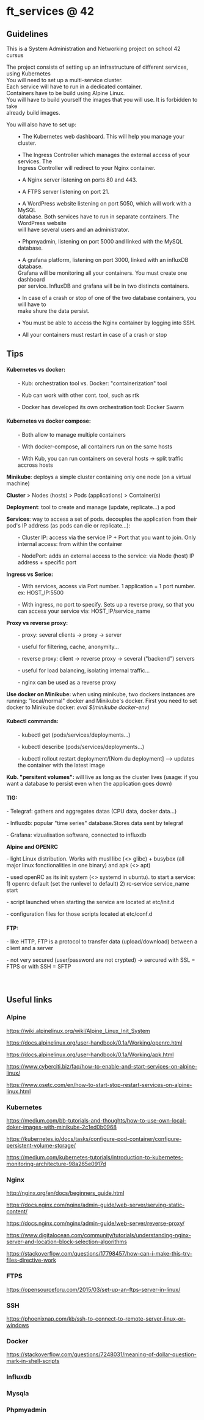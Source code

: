 <h1>ft_services @ 42</h1>
<h2>Guidelines</h2>
<p>This is a System Administration and Networking project on school 42 cursus</p>
<p>The project consists of setting up an infrastructure of different services, using Kubernetes <br />You will need to set up a multi-service cluster.<br />Each service will have to run in a dedicated container.<br />Containers have to be build using Alpine Linux.<br />You will have to build yourself the images that you will use. It is forbidden to take<br />already build images.</p>
<p>You will also have to set up:</p>
<p style="padding-left: 30px;">&bull; The Kubernetes web dashboard. This will help you manage your cluster.</p>
<p style="padding-left: 30px;">&bull; The Ingress Controller which manages the external access of your services. The<br />Ingress Controller will redirect to your Nginx container.</p>
<p style="padding-left: 30px;">&bull; A Nginx server listening on ports 80 and 443.</p>
<p style="padding-left: 30px;">&bull; A FTPS server listening on port 21.</p>
<p style="padding-left: 30px;">&bull; A WordPress website listening on port 5050, which will work with a MySQL<br />database. Both services have to run in separate containers. The WordPress website<br />will have several users and an administrator.</p>
<p style="padding-left: 30px;">&bull; Phpmyadmin, listening on port 5000 and linked with the MySQL database.</p>
<p style="padding-left: 30px;">&bull; A grafana platform, listening on port 3000, linked with an influxDB database.<br />Grafana will be monitoring all your containers. You must create one dashboard<br />per service. InfluxDB and grafana will be in two distincts containers.</p>
<p style="padding-left: 30px;">&bull; In case of a crash or stop of one of the two database containers, you will have to<br />make shure the data persist.</p>
<p style="padding-left: 30px;">&bull; You must be able to access the Nginx container by logging into SSH.</p>
<p style="padding-left: 30px;">&bull; All your containers must restart in case of a crash or stop</p>
<h2>Tips</h2>
<h4>Kubernetes vs docker:</h4>
<p style="padding-left: 30px;">- Kub: orchestration tool vs. Docker: "containerization" tool</p>
<p style="padding-left: 30px;">- Kub can work with other cont. tool, such as rtk</p>
<p style="padding-left: 30px;">- Docker has developed its own orchestration tool: Docker Swarm</p>
<h4>Kubernetes vs docker compose:</h4>
<p style="padding-left: 30px;">- Both allow to manage multiple containers</p>
<p style="padding-left: 30px;">- With docker-compose, all containers run on the same hosts</p>
<p style="padding-left: 30px;">- With Kub, you can run containers on several hosts -&gt; split traffic accross hosts</p>
<p><strong>Minikube</strong>: deploys a simple cluster containing only one node (on a virtual machine)</p>
<p><strong>Cluster</strong> &gt; Nodes (hosts) &gt; Pods (applications) &gt; Container(s)</p>
<p><strong>Deployment</strong>: tool to create and manage (update, replicate...) a pod</p>
<p><strong>Services</strong>: way to access a set of pods. decouples the application from their pod's IP address (as pods can die or replicate...):</p>
<p style="padding-left: 30px;">- Cluster IP: access via the service IP + Port that you want to join. Only internal access: from within the container</p>
<p style="padding-left: 30px;">- NodePort: adds an external access to the service: via Node (host) IP address + specific port&nbsp;</p>
<p><strong>Ingress vs Serice:</strong></p>
<p style="padding-left: 30px;">- With services, access via Port number. 1 application = 1 port number. ex: HOST_IP:5500</p>
<p style="padding-left: 30px;">- With ingress, no port to specify. Sets up a reverse proxy, so that you can access your service via: HOST_IP/service_name</p>
<p><strong>Proxy vs reverse proxy:</strong></p>
<p style="padding-left: 30px;">- proxy: several clients -&gt; proxy -&gt; server</p>
<p style="padding-left: 30px;">- useful for filtering, cache, anonymity...</p>
<p style="padding-left: 30px;">- reverse proxy: client -&gt; reverse proxy -&gt; several ("backend") servers</p>
<p style="padding-left: 30px;">- useful for load balancing, isolating internal traffic...</p>
<p style="padding-left: 30px;">- nginx can be used as a reverse proxy</p>
<p><strong>Use docker on Minikube:&nbsp;</strong>when using minikube, two dockers instances are running: "local/normal" docker and Minikube's docker. First you need to set docker to Minikube docker:&nbsp;<em>eval $(minikube docker-env)</em></p>
<h4>Kubectl commands:</h4>
<p style="padding-left: 30px;">- kubectl get (pods/services/deployments...)</p>
<p style="padding-left: 30px;">- kubectl describe&nbsp;(pods/services/deployments...)</p>
<p style="padding-left: 30px;">- kubectl rollout restart deployment/[Nom du deployment] --&gt; updates the container with the latest image</p>
<p><strong>Kub. "persitent volumes":&nbsp;</strong>will live as long as the cluster lives (usage: if you want a database to persist even when the application goes down)</p>
<h4>TIG:</h4>
<p>- Telegraf: gathers and aggregates datas (CPU data, docker data...)</p>
<p>- Influxdb: popular "time series" database.Stores data sent by telegraf</p>
<p>- Grafana: vizualisation software, connected to influxdb</p>
<p><strong>Alpine and OPENRC</strong></p>
<p>- light Linux distribution. Works with musl libc (&lt;&gt; glibc) + busybox (all major linux fonctionalities in one binary) and apk (&lt;&gt; apt)</p>
<p>- used openRC as its init system (&lt;&gt; systemd in ubuntu). to start a service: 1) openrc default (set the runlevel to default) 2) rc-service service_name start</p>
<p>- script launched when starting the service are located at etc/init.d</p>
<p>- configuration files for those scripts located at etc/conf.d</p>
<h4>FTP:</h4>
<p>- like HTTP, FTP is a protocol to transfer data (upload/download) between a client and a server</p>
<p>- not very secured (user/password are not crypted) -&gt; sercured with SSL = FTPS or with SSH = SFTP</p>
<h4>&nbsp;</h4>
<h2>Useful links</h2>
<h3>Alpine</h3>
<p><a href="https://wiki.alpinelinux.org/wiki/Alpine_Linux_Init_System">https://wiki.alpinelinux.org/wiki/Alpine_Linux_Init_System</a></p>
<p><a href="https://docs.alpinelinux.org/user-handbook/0.1a/Working/openrc.html">https://docs.alpinelinux.org/user-handbook/0.1a/Working/openrc.html</a></p>
<p><a href="https://docs.alpinelinux.org/user-handbook/0.1a/Working/apk.html">https://docs.alpinelinux.org/user-handbook/0.1a/Working/apk.html</a></p>
<p><a href="https://www.cyberciti.biz/faq/how-to-enable-and-start-services-on-alpine-linux/">https://www.cyberciti.biz/faq/how-to-enable-and-start-services-on-alpine-linux/</a></p>
<p><a href="https://www.osetc.com/en/how-to-start-stop-restart-services-on-alpine-linux.html">https://www.osetc.com/en/how-to-start-stop-restart-services-on-alpine-linux.html</a></p>
<h3>Kubernetes</h3>
<p><a href="https://medium.com/bb-tutorials-and-thoughts/how-to-use-own-local-doker-images-with-minikube-2c1ed0b0968">https://medium.com/bb-tutorials-and-thoughts/how-to-use-own-local-doker-images-with-minikube-2c1ed0b0968</a></p>
<p><a href="https://kubernetes.io/docs/tasks/configure-pod-container/configure-persistent-volume-storage/">https://kubernetes.io/docs/tasks/configure-pod-container/configure-persistent-volume-storage/</a></p>
<p><a href="https://medium.com/kubernetes-tutorials/introduction-to-kubernetes-monitoring-architecture-98a265e0917d">https://medium.com/kubernetes-tutorials/introduction-to-kubernetes-monitoring-architecture-98a265e0917d</a></p>
<h3>Nginx</h3>
<p><a href="http://nginx.org/en/docs/beginners_guide.html">http://nginx.org/en/docs/beginners_guide.html</a></p>
<p><a href="https://docs.nginx.com/nginx/admin-guide/web-server/serving-static-content/">https://docs.nginx.com/nginx/admin-guide/web-server/serving-static-content/</a></p>
<p><a href="https://docs.nginx.com/nginx/admin-guide/web-server/reverse-proxy/">https://docs.nginx.com/nginx/admin-guide/web-server/reverse-proxy/</a></p>
<p><a href="https://www.digitalocean.com/community/tutorials/understanding-nginx-server-and-location-block-selection-algorithms">https://www.digitalocean.com/community/tutorials/understanding-nginx-server-and-location-block-selection-algorithms</a></p>
<p><a href="https://stackoverflow.com/questions/17798457/how-can-i-make-this-try-files-directive-work">https://stackoverflow.com/questions/17798457/how-can-i-make-this-try-files-directive-work</a></p>
<h3>FTPS</h3>
<p><a href="https://opensourceforu.com/2015/03/set-up-an-ftps-server-in-linux/">https://opensourceforu.com/2015/03/set-up-an-ftps-server-in-linux/</a></p>
<h3>SSH</h3>
<p><a href="https://phoenixnap.com/kb/ssh-to-connect-to-remote-server-linux-or-windows">https://phoenixnap.com/kb/ssh-to-connect-to-remote-server-linux-or-windows</a></p>
<h3>Docker</h3>
<p><a href="https://stackoverflow.com/questions/7248031/meaning-of-dollar-question-mark-in-shell-scripts">https://stackoverflow.com/questions/7248031/meaning-of-dollar-question-mark-in-shell-scripts</a></p>
<h3>Influxdb</h3>
<h3>Mysqla</h3>
<h3>Phpmyadmin</h3>
